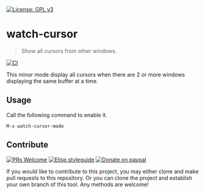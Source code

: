 [![License: GPL v3](https://img.shields.io/badge/License-GPL%20v3-blue.svg)](https://www.gnu.org/licenses/gpl-3.0)

# watch-cursor
> Show all cursors from other windows.

[![CI](https://github.com/jcs-elpa/watch-cursor/actions/workflows/test.yml/badge.svg)](https://github.com/jcs-elpa/watch-cursor/actions/workflows/test.yml)

This minor mode display all cursors when there are 2 or more windows
displaying the same buffer at a time.

## Usage

Call the following command to enable it.

```
M-x watch-cursor-mode
```

## Contribute

[![PRs Welcome](https://img.shields.io/badge/PRs-welcome-brightgreen.svg)](http://makeapullrequest.com)
[![Elisp styleguide](https://img.shields.io/badge/elisp-style%20guide-purple)](https://github.com/bbatsov/emacs-lisp-style-guide)
[![Donate on paypal](https://img.shields.io/badge/paypal-donate-1?logo=paypal&color=blue)](https://www.paypal.me/jcs090218)

If you would like to contribute to this project, you may either
clone and make pull requests to this repository. Or you can
clone the project and establish your own branch of this tool.
Any methods are welcome!
